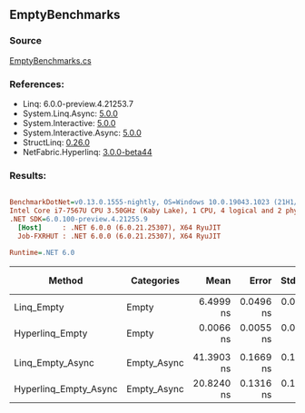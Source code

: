 ﻿## EmptyBenchmarks

### Source
[EmptyBenchmarks.cs](../NetFabric.Hyperlinq.Benchmarks/Benchmarks/EmptyBenchmarks.cs)

### References:
- Linq: 6.0.0-preview.4.21253.7
- System.Linq.Async: [5.0.0](https://www.nuget.org/packages/System.Linq.Async/5.0.0)
- System.Interactive: [5.0.0](https://www.nuget.org/packages/System.Interactive/5.0.0)
- System.Interactive.Async: [5.0.0](https://www.nuget.org/packages/System.Interactive.Async/5.0.0)
- StructLinq: [0.26.0](https://www.nuget.org/packages/StructLinq/0.26.0)
- NetFabric.Hyperlinq: [3.0.0-beta44](https://www.nuget.org/packages/NetFabric.Hyperlinq/3.0.0-beta44)

### Results:
``` ini

BenchmarkDotNet=v0.13.0.1555-nightly, OS=Windows 10.0.19043.1023 (21H1/May2021Update)
Intel Core i7-7567U CPU 3.50GHz (Kaby Lake), 1 CPU, 4 logical and 2 physical cores
.NET SDK=6.0.100-preview.4.21255.9
  [Host]     : .NET 6.0.0 (6.0.21.25307), X64 RyuJIT
  Job-FXRHUT : .NET 6.0.0 (6.0.21.25307), X64 RyuJIT

Runtime=.NET 6.0  

```
|                Method |  Categories |       Mean |     Error |    StdDev | Ratio | Gen 0 | Gen 1 | Gen 2 | Allocated |
|---------------------- |------------ |-----------:|----------:|----------:|------:|------:|------:|------:|----------:|
|            Linq_Empty |       Empty |  6.4999 ns | 0.0496 ns | 0.0439 ns | 1.000 |     - |     - |     - |         - |
|       Hyperlinq_Empty |       Empty |  0.0066 ns | 0.0055 ns | 0.0048 ns | 0.001 |     - |     - |     - |         - |
|                       |             |            |           |           |       |       |       |       |           |
|      Linq_Empty_Async | Empty_Async | 41.3903 ns | 0.1669 ns | 0.1480 ns |  1.00 |     - |     - |     - |         - |
| Hyperlinq_Empty_Async | Empty_Async | 20.8240 ns | 0.1316 ns | 0.1099 ns |  0.50 |     - |     - |     - |         - |
